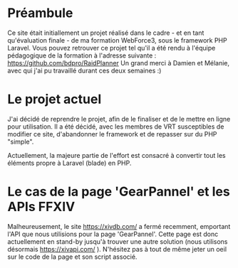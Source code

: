 # Préambule

Ce site était initiallement un projet réalisé dans le cadre - et en tant qu'évaluation finale - de ma formation WebForce3, sous le framework PHP Laravel.
Vous pouvez retrouver ce projet tel qu'il a été rendu à l'équipe pédagogique de la formation à l'adresse suivante : https://github.com/bdpro/RaidPlanner
Un grand merci à Damien et Mélanie, avec qui j'ai pu travaillé durant ces deux semaines :)

# Le projet actuel

J'ai décidé de reprendre le projet, afin de le finaliser et de le mettre en ligne pour utilisation. Il a été décidé, avec les membres de VRT susceptibles de modifier ce site, d'abandonner le framework et de repasser sur du PHP "simple".

Actuellement, la majeure partie de l'effort est consacré à convertir tout les éléments propre à Laravel (blade) en PHP.

# Le cas de la page 'GearPannel' et les APIs FFXIV

Malheureusement, le site https://xivdb.com/ a fermé recemment, emportant l'API que nous utilisions pour la page 'GearPannel'. Cette page est donc actuellement en stand-by jusqu'à trouver une autre solution (nous utilisons désormais https://xivapi.com/ ).
N'hésitez pas à tout de même jeter un oeil sur le code de la page et son script associé.
